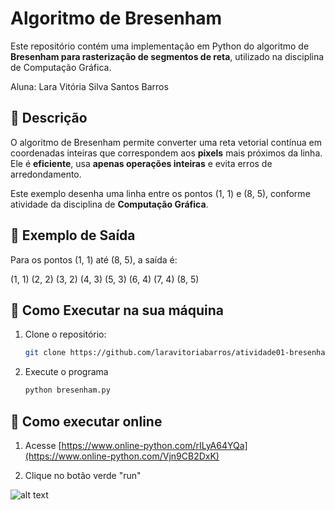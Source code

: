 # Algoritmo de Bresenham 

Este repositório contém uma implementação em Python do algoritmo de **Bresenham para rasterização de segmentos de reta**, utilizado na disciplina de Computação Gráfica.

Aluna: Lara Vitória Silva Santos Barros

## 📌 Descrição

O algoritmo de Bresenham permite converter uma reta vetorial contínua em coordenadas inteiras que correspondem aos **pixels** mais próximos da linha. Ele é **eficiente**, usa **apenas operações inteiras** e evita erros de arredondamento.

Este exemplo desenha uma linha entre os pontos (1, 1) e (8, 5), conforme atividade da disciplina de **Computação Gráfica**.

## 🔢 Exemplo de Saída

Para os pontos (1, 1) até (8, 5), a saída é:

(1, 1)
(2, 2)
(3, 2)
(4, 3)
(5, 3)
(6, 4)
(7, 4)
(8, 5)


## 🚀 Como Executar na sua máquina

1. Clone o repositório:
   ```bash
   git clone https://github.com/laravitoriabarros/atividade01-bresenham.git

2. Execute o programa

    ```bash
    python bresenham.py

## 🚀 Como executar online

1. Acesse [https://www.online-python.com/rILyA64YQa](https://www.online-python.com/Vjn9CB2DxK) 

2. Clique no botão verde "run"

![alt text](image.png)
